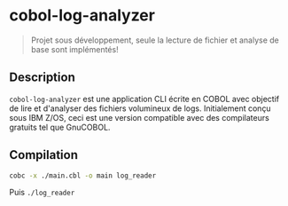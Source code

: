 # cobol-log-analyzer
> Projet sous développement, seule la lecture de fichier et analyse de base sont implémentés!
## Description

`cobol-log-analyzer` est une application CLI écrite en COBOL avec objectif de lire et d'analyser des fichiers volumineux de logs. Initialement conçu sous IBM Z/OS, ceci est une version compatible avec des compilateurs gratuits tel que GnuCOBOL.

## Compilation 
```sh
cobc -x ./main.cbl -o main log_reader
```
Puis `./log_reader`

